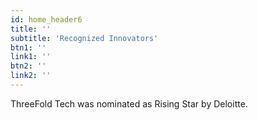 ```yaml
---
id: home_header6
title: ''
subtitle: 'Recognized Innovators'
btn1: ''
link1: ''
btn2: ''
link2: ''
---
```

ThreeFold Tech was nominated as Rising Star by Deloitte.